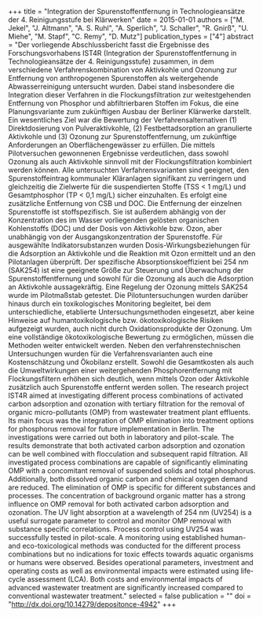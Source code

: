 +++
title = "Integration der Spurenstoffentfernung in Technologieansätze der 4. Reinigungsstufe bei Klärwerken"
date = 2015-01-01
authors = ["M. Jekel", "J. Altmann", "A. S. Ruhl", "A. Sperlich", "J. Schaller", "R. Gnirß", "U. Miehe", "M. Stapf", "C. Remy", "D. Mutz"]
publication_types = ["4"]
abstract = "Der vorliegende Abschlussbericht fasst die Ergebnisse des Forschungsvorhabens IST4R (Integration der Spurenstoffentfernung in Technologieansätze der 4. Reinigungsstufe) zusammen, in dem verschiedene Verfahrenskombination von Aktivkohle und Ozonung zur Entfernung von anthropogenen Spurenstoffen als weitergehende Abwasserreinigung untersucht wurden. Dabei stand insbesondere die Integration dieser Verfahren in die Flockungsfiltration zur weitestgehenden Entfernung von Phosphor und abfiltrierbaren Stoffen im Fokus, die eine Planungsvariante zum zukünftigen Ausbau der Berliner Klärwerke darstellt. Ein wesentliches Ziel war die Bewertung der Verfahrensalternativen (1) Direktdosierung von Pulveraktivkohle, (2) Festbettadsorption an granulierte Aktivkohle und (3) Ozonung zur Spurenstoffentfernung, um zukünftige Anforderungen an Oberflächengewässer zu erfüllen. Die mittels Pilotversuchen gewonnenen Ergebnisse verdeutlichen, dass sowohl Ozonung als auch Aktivkohle sinnvoll mit der Flockungsfiltration kombiniert werden können. Alle untersuchten Verfahrensvarianten sind geeignet, den Spurenstoffeintrag kommunaler Kläranlagen signifikant zu verringern und gleichzeitig die Zielwerte für die suspendierten Stoffe (TSS < 1 mg/L) und Gesamtphosphor (TP < 0,1 mg/L) sicher einzuhalten. Es erfolgt eine zusätzliche Entfernung von CSB und DOC. Die Entfernung der einzelnen Spurenstoffe ist stoffspezifisch. Sie ist außerdem abhängig von der Konzentration des im Wasser vorliegenden gelösten organischen Kohlenstoffs (DOC) und der Dosis von Aktivkohle bzw. Ozon, aber unabhängig von der Ausgangskonzentration der Spurenstoffe. Für ausgewählte Indikatorsubstanzen wurden Dosis-Wirkungsbeziehungen für die Adsorption an Aktivkohle und die Reaktion mit Ozon ermittelt und an den Pilotanlagen überprüft. Der spezifische Absorptionskoeffizient bei 254 nm (SAK254) ist eine geeignete Größe zur Steuerung und Überwachung der Spurenstoffentfernung und sowohl für die Ozonung als auch die Adsorption an Aktivkohle aussagekräftig. Eine Regelung der Ozonung mittels SAK254 wurde im Pilotmaßstab getestet. Die Pilotuntersuchungen wurden darüber hinaus durch ein toxikologisches Monitoring begleitet, bei dem unterschiedliche, etablierte Untersuchungsmethoden eingesetzt, aber keine Hinweise auf humantoxikologische bzw. ökotoxikologische Risiken aufgezeigt wurden, auch nicht durch Oxidationsprodukte der Ozonung. Um eine vollständige ökotoxikologische Bewertung zu ermöglichen, müssen die Methoden weiter entwickelt werden. Neben den verfahrenstechnischen Untersuchungen wurden für die Verfahrensvarianten auch eine Kostenschätzung und Ökobilanz erstellt. Sowohl die Gesamtkosten als auch die Umweltwirkungen einer weitergehenden Phosphorentfernung mit Flockungsfiltern erhöhen sich deutlich, wenn mittels Ozon oder Aktivkohle zusätzlich auch Spurenstoffe entfernt werden sollen.  The research project IST4R aimed at investigating different process combinations of activated carbon adsorption and ozonation with tertiary filtration for the removal of organic micro-pollutants (OMP) from wastewater treatment plant effluents. Its main focus was the integration of OMP elimination into treatment options for phosphorus removal for future implementation in Berlin. The investigations were carried out both in laboratory and pilot-scale. The results demonstrate that both activated carbon adsorption and ozonation can be well combined with flocculation and subsequent rapid filtration. All investigated process combinations are capable of significantly eliminating OMP with a concomitant removal of suspended solids and total phosphorus. Additionally, both dissolved organic carbon and chemical oxygen demand are reduced. The elimination of OMP is specific for different substances and processes. The concentration of background organic matter has a strong influence on OMP removal for both activated carbon adsorption and ozonation. The UV light absorption at a wavelength of 254 nm (UV254) is a useful surrogate parameter to control and monitor OMP removal with substance specific correlations. Process control using UV254 was successfully tested in pilot-scale. A monitoring using established human- and eco-toxicological methods was conducted for the different process combinations but no indications for toxic effects towards aquatic organisms or humans were observed. Besides operational parameters, investment and operating costs as well as environmental impacts were estimated using life-cycle assessment (LCA). Both costs and environmental impacts of advanced wastewater treatment are significantly increased compared to conventional wastewater treatment."
selected = false
publication = ""
doi = "http://dx.doi.org/10.14279/depositonce-4942"
+++

